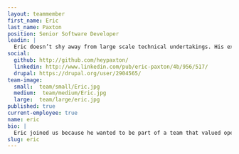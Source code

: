 ```yaml
---
layout: teammember
first_name: Eric
last_name: Paxton
position: Senior Software Developer
leadin: |
  Eric doesn’t shy away from large scale technical undertakings. His experience as a designer and front end developer, as well as his love of open source, make him a great asset to the team. He’s also a self-proclaimed music nerd with a pretty serious vinyl record collection.
social:
  github: http://github.com/heypaxton/
  linkedin: http://www.linkedin.com/pub/eric-paxton/4b/956/517/
  drupal: https://drupal.org/user/2904565/
team-image:
  small:  team/small/Eric.jpg
  medium:  team/medium/Eric.jpg
  large:  team/large/eric.jpg
published: true
current-employee: true
name: eric
bio: |
  Eric joined us because he wanted to be part of a team that valued open source contributions and meaningful projects as much as he does. From discovery to implementation, he remains committed to delivering technical work of the highest caliber. His background in web and mobile application development gave him the foundation needed for a major undertaking with the State of Oregon, where he led the design and front end development of the relaunch of Oregon.gov. In his spare time, he geeks out over music and hunts down new additions to his record collection. He also ran the St. Jude Marathon...once. Once was enough.
slug: eric
---
```

